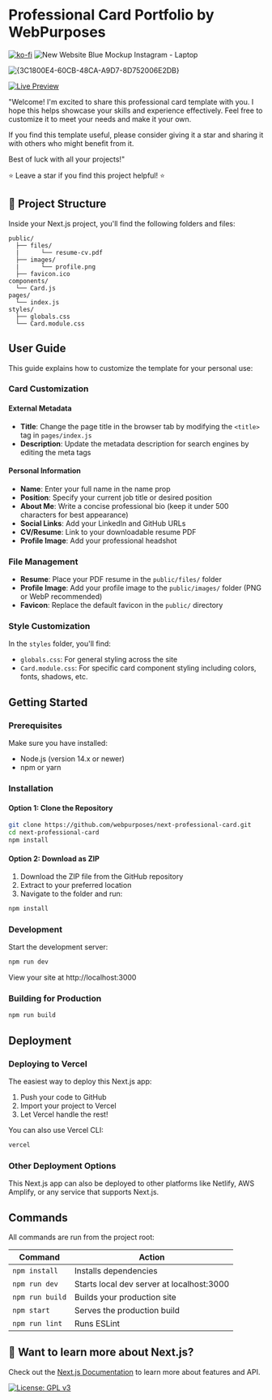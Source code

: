 # Professional Card Portfolio by WebPurposes
[![ko-fi](https://ko-fi.com/img/githubbutton_sm.svg)](https://ko-fi.com/N4N01H8FBW)
![New Website Blue Mockup Instagram - Laptop](https://github.com/user-attachments/assets/247ff9ea-c8a0-4661-8529-0762a7763055)


![{3C1800E4-60CB-48CA-A9D7-8D752006E2DB}](https://github.com/user-attachments/assets/82f62201-647a-4868-b213-c1c3066ccce2)


[![Live Preview](https://img.shields.io/badge/Live%20Site-Vercel-%23007ACC?style=for-the-badge&logo=vercel&logoColor=white)](https://next-professional-card.vercel.app/)

"Welcome! I'm excited to share this professional card template with you. I hope this helps showcase your skills and experience effectively. Feel free to customize it to meet your needs and make it your own.

If you find this template useful, please consider giving it a star and sharing it with others who might benefit from it.

Best of luck with all your projects!"

⭐ Leave a star if you find this project helpful! ⭐️

## 🚀 Project Structure

Inside your Next.js project, you'll find the following folders and files:

```
public/
  ├── files/
  |      └── resume-cv.pdf
  ├── images/
  |      └── profile.png
  ├── favicon.ico
components/
  └── Card.js
pages/
  └── index.js
styles/
  ├── globals.css
  └── Card.module.css
```

## User Guide

This guide explains how to customize the template for your personal use:

### Card Customization

#### External Metadata
- **Title**: Change the page title in the browser tab by modifying the `<title>` tag in `pages/index.js`
- **Description**: Update the metadata description for search engines by editing the meta tags

#### Personal Information
- **Name**: Enter your full name in the name prop
- **Position**: Specify your current job title or desired position
- **About Me**: Write a concise professional bio (keep it under 500 characters for best appearance)
- **Social Links**: Add your LinkedIn and GitHub URLs
- **CV/Resume**: Link to your downloadable resume PDF
- **Profile Image**: Add your professional headshot

### File Management

- **Resume**: Place your PDF resume in the `public/files/` folder
- **Profile Image**: Add your profile image to the `public/images/` folder (PNG or WebP recommended)
- **Favicon**: Replace the default favicon in the `public/` directory

### Style Customization

In the `styles` folder, you'll find:
- `globals.css`: For general styling across the site
- `Card.module.css`: For specific card component styling including colors, fonts, shadows, etc.

## Getting Started

### Prerequisites

Make sure you have installed:

- Node.js (version 14.x or newer)
- npm or yarn

### Installation

#### Option 1: Clone the Repository

```bash
git clone https://github.com/webpurposes/next-professional-card.git
cd next-professional-card
npm install
```

#### Option 2: Download as ZIP

1. Download the ZIP file from the GitHub repository
2. Extract to your preferred location
3. Navigate to the folder and run:

```bash
npm install
```

### Development

Start the development server:

```bash
npm run dev
```

View your site at http://localhost:3000

### Building for Production

```bash
npm run build
```

## Deployment

### Deploying to Vercel

The easiest way to deploy this Next.js app:

1. Push your code to GitHub
2. Import your project to Vercel
3. Let Vercel handle the rest!

You can also use Vercel CLI:

```bash
vercel
```

### Other Deployment Options

This Next.js app can also be deployed to other platforms like Netlify, AWS Amplify, or any service that supports Next.js.

## Commands

All commands are run from the project root:

| Command | Action |
|---------|--------|
| `npm install` | Installs dependencies |
| `npm run dev` | Starts local dev server at localhost:3000 |
| `npm run build` | Builds your production site |
| `npm start` | Serves the production build |
| `npm run lint` | Runs ESLint |

## 👀 Want to learn more about Next.js?

Check out the [Next.js Documentation](https://nextjs.org/docs) to learn more about features and API.

[![License: GPL v3](https://img.shields.io/badge/License-GPLv3-blue.svg)](https://www.gnu.org/licenses/gpl-3.0)

